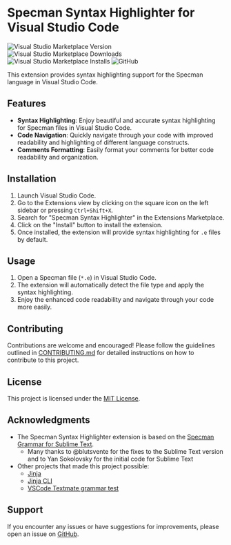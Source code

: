 # Specman Syntax Highlighter for Visual Studio Code

![Visual Studio Marketplace Version](https://img.shields.io/visual-studio-marketplace/v/TsviMostovicz.specman)
![Visual Studio Marketplace Downloads](https://img.shields.io/visual-studio-marketplace/d/TsviMostovicz.specman)
![Visual Studio Marketplace Installs](https://img.shields.io/visual-studio-marketplace/i/TsviMostovicz.specman)
![GitHub](https://img.shields.io/github/license/tsvi/specman-vscode-grammar)

This extension provides syntax highlighting support for the Specman language in Visual Studio Code.

## Features

- **Syntax Highlighting**: Enjoy beautiful and accurate syntax highlighting for Specman files in Visual Studio Code.
- **Code Navigation**: Quickly navigate through your code with improved readability and highlighting of different language constructs.
- **Comments Formatting**: Easily format your comments for better code readability and organization.

## Installation

1. Launch Visual Studio Code.
2. Go to the Extensions view by clicking on the square icon on the left sidebar or pressing `Ctrl+Shift+X`.
3. Search for "Specman Syntax Highlighter" in the Extensions Marketplace.
4. Click on the "Install" button to install the extension.
5. Once installed, the extension will provide syntax highlighting for `.e` files by default.

## Usage

1. Open a Specman file (`*.e`) in Visual Studio Code.
2. The extension will automatically detect the file type and apply the syntax highlighting.
3. Enjoy the enhanced code readability and navigate through your code more easily.

## Contributing

Contributions are welcome and encouraged! Please follow the guidelines outlined in [CONTRIBUTING.md](CONTRIBUTING.md) for detailed instructions on how to contribute to this project.

## License

This project is licensed under the [MIT License](LICENSE).

## Acknowledgments

- The Specman Syntax Highlighter extension is based on the [Specman Grammar for Sublime Text](https://github.com/tsvi/specman-sublime-grammar).
    - Many thanks to @blutsvente for the fixes to the Sublime Text version and to Yan Sokolovsky for the initial code for Sublime Text
- Other projects that made this project possible:
    - [Jinja](https://jinja.palletsprojects.com/en/3.1.x/)
    - [Jinja CLI](https://github.com/cykerway/jinja-cli)
    - [VSCode Textmate grammar test](https://www.npmjs.com/package/vscode-tmgrammar-test)

## Support

If you encounter any issues or have suggestions for improvements, please open an issue on [GitHub](https://github.com/tsvi/specman-vscode-grammar/issues).
